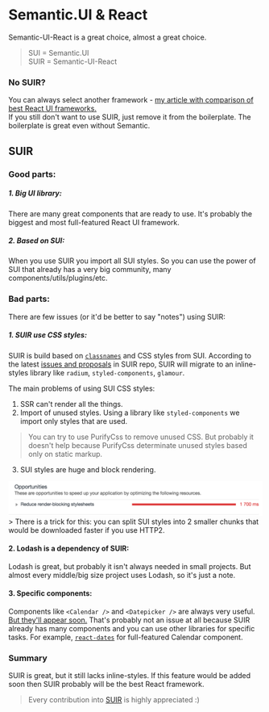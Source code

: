 # Semantic.UI & React

Semantic-UI-React is a great choice, almost a great choice.

> SUI = Semantic.UI        
SUIR = Semantic-UI-React

### No SUIR?
You can always select another framework - [my article with comparison of best React UI frameworks.](https://hackernoon.com/the-coolest-react-ui-frameworks-for-your-new-react-app-ad699fffd651)    
If you still don't want to use SUIR, just remove it from the boilerplate. The boilerplate is great even without Semantic.

## SUIR

### Good parts:
##### 1. Big UI library:
There are many great components that are ready to use. It's probably the biggest and most full-featured React UI framework.
##### 2. Based on SUI:
When you use SUIR you import all SUI styles. So you can use the power of SUI that already has a very big community, many components/utils/plugins/etc.

### Bad parts:
There are few issues (or it'd be better to say "notes") using SUIR:

##### 1. SUIR use CSS styles:
SUIR is build based on [`classnames`](https://github.com/JedWatson/classnames) and CSS styles from SUI. According to the latest [issues and proposals](https://github.com/Semantic-Org/Semantic-UI-React/issues/1009) in SUIR repo, SUIR will migrate to an inline-styles library like `radium`, `styled-components`, `glamour`.

The main problems of using SUI CSS styles:
  1. SSR can't render all the things.
  2. Import of unused styles. Using a library like `styled-components` we import only styles that are used.
  > You can try to use PurifyCss to remove unused CSS. But probably it doesn't help because PurifyCss determinate unused styles based only on static markup.

  3. SUI styles are huge and block rendering.
  <img src="./assets/sui-block.png" />
  > There is a trick for this: you can split SUI styles into 2 smaller chunks that would be downloaded faster if you use HTTP2.


#### 2. Lodash is a dependency of SUIR:
Lodash is great, but probably it isn't always needed in small projects. But almost every middle/big size project uses Lodash, so it's just a note.

#### 3. Specific components:
Components like `<Calendar />` and `<Datepicker />` are always very useful. [But they'll appear soon.](https://github.com/Semantic-Org/Semantic-UI-React/pull/1240) That's probably not an issue at all because SUIR already has many components and you can use other libraries for specific tasks. For example, [`react-dates`](https://github.com/airbnb/react-dates) for full-featured Calendar component.

### Summary
SUIR is great, but it still lacks inline-styles. If this feature would be added soon then SUIR probably will be the best React framework.
> Every contribution into [SUIR](https://react.semantic-ui.com/introduction) is highly appreciated :)
